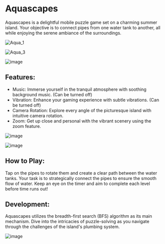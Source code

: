 # Aquascapes

Aquascapes is a delightful mobile puzzle game set on a charming summer island. Your objective is to connect pipes from one water tank to another, all while enjoying the serene ambiance of the surroundings.

![Aqua_1](https://github.com/Levetskyi/Aquascapes/assets/153874337/c9c56bdf-b25b-43bd-bed9-8e31b8c344cc)

![Aqua_3](https://github.com/Levetskyi/Aquascapes/assets/153874337/4fe6ea9d-64ae-4f36-b230-fe35de9050e1)

![image](https://github.com/Levetskyi/Aquascapes/assets/153874337/c32b8b60-9800-40ac-9b60-10f805642d9e)

## Features:
- Music: Immerse yourself in the tranquil atmosphere with soothing background music. (Can be turned off)
- Vibration: Enhance your gaming experience with subtle vibrations. (Can be turned off)
- Camera Rotation: Explore every angle of the picturesque island with intuitive camera rotation.
- Zoom: Get up close and personal with the vibrant scenery using the zoom feature.

![image](https://github.com/Levetskyi/Aquascapes/assets/153874337/f0e49ef5-9fba-441d-9a19-425c0b33fab6)

![image](https://github.com/Levetskyi/Aquascapes/assets/153874337/c607a76d-26ef-46aa-945d-cd0888d0fd83)

## How to Play:
Tap on the pipes to rotate them and create a clear path between the water tanks. Your task is to strategically connect the pipes to ensure the smooth flow of water. Keep an eye on the timer and aim to complete each level before time runs out!

## Development:

Aquascapes utilizes the breadth-first search (BFS) algorithm as its main mechanism. Dive into the intricacies of puzzle-solving as you navigate through the challenges of the island's plumbing system.

![image](https://github.com/Levetskyi/Aquascapes/assets/153874337/ebcf4897-34cc-42a0-aa2b-4209a90382b0)
